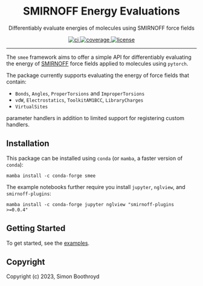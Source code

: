 <h1 align="center">SMIRNOFF Energy Evaluations</h1>

<p align="center">Differentiably evaluate energies of molecules using SMIRNOFF force fields</p>

<p align="center">
  <a href="https://github.com//actions?query=workflow%3Aci">
    <img alt="ci" src="https://github.com/SimonBoothroyd/smee/actions/workflows/ci.yaml/badge.svg" />
  </a>
  <a href="https://codecov.io/gh/SimonBoothroyd/smee/branch/main">
    <img alt="coverage" src="https://codecov.io/gh/SimonBoothroyd/smee/branch/main/graph/badge.svg" />
  </a>
  <a href="https://opensource.org/licenses/MIT">
    <img alt="license" src="https://img.shields.io/badge/License-MIT-yellow.svg" />
  </a>
</p>

---

The `smee` framework aims to offer a simple API for differentiably evaluating the energy of [SMIRNOFF](https://openforcefield.github.io/standards/standards/smirnoff/) 
force fields applied to molecules using `pytorch`.

The package currently supports evaluating the energy of force fields that contain: 

* `Bonds`, `Angles`, `ProperTorsions` and `ImproperTorsions` 
* `vdW`, `Electrostatics`, `ToolkitAM1BCC`, `LibraryCharges`
* `VirtualSites`

parameter handlers in addition to limited support for registering custom handlers.

## Installation

This package can be installed using `conda` (or `mamba`, a faster version of `conda`):

```shell
mamba install -c conda-forge smee
```

The example notebooks further require you install `jupyter`, `nglview`, and `smirnoff-plugins`:

```shell
mamba install -c conda-forge jupyter nglview "smirnoff-plugins >=0.0.4"
```

## Getting Started

To get started, see the [examples](examples).

## Copyright

Copyright (c) 2023, Simon Boothroyd
